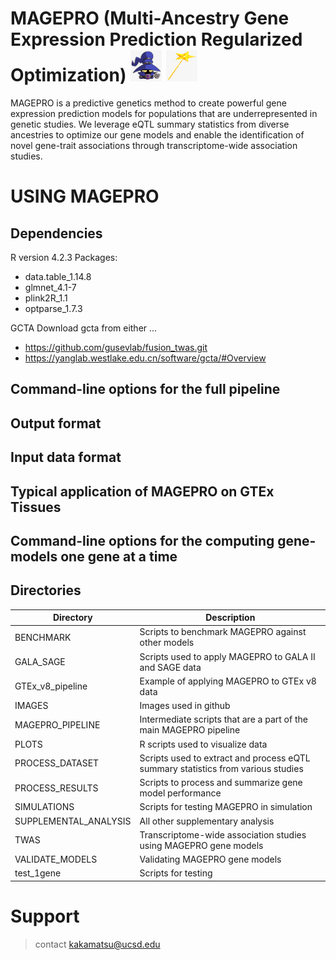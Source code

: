 # MAGEPRO (Multi-Ancestry Gene Expression Prediction Regularized Optimization) <img src = IMAGES/veigar.png width="50" height="50"> <img src = IMAGES/wand.png width="50" height="50">
MAGEPRO is a predictive genetics method to create powerful gene expression prediction models for populations that are underrepresented in genetic studies. We leverage eQTL summary statistics from diverse ancestries to optimize our gene models and enable the identification of novel gene-trait associations through transcriptome-wide association studies. 

# USING MAGEPRO 

## Dependencies 

R version 4.2.3
Packages:
- data.table_1.14.8
- glmnet_4.1-7
- plink2R_1.1
- optparse_1.7.3

GCTA 
Download gcta from either ...
- https://github.com/gusevlab/fusion_twas.git
- https://yanglab.westlake.edu.cn/software/gcta/#Overview


## Command-line options for the full pipeline

## Output format

## Input data format

## Typical application of MAGEPRO on GTEx Tissues

## Command-line options for the computing gene-models one gene at a time

## Directories 

| Directory | Description |
| -------- | -------- |
| BENCHMARK | Scripts to benchmark MAGEPRO against other models |
| GALA_SAGE | Scripts used to apply MAGEPRO to GALA II and SAGE data |
| GTEx_v8_pipeline | Example of applying MAGEPRO to GTEx v8 data |
| IMAGES | Images used in github |
| MAGEPRO_PIPELINE | Intermediate scripts that are a part of the main MAGEPRO pipeline |
| PLOTS | R scripts used to visualize data |
| PROCESS_DATASET | Scripts used to extract and process eQTL summary statistics from various studies |
| PROCESS_RESULTS | Scripts to process and summarize gene model performance |
| SIMULATIONS | Scripts for testing MAGEPRO in simulation
| SUPPLEMENTAL_ANALYSIS | All other supplementary analysis |
| TWAS | Transcriptome-wide association studies using MAGEPRO gene models |
| VALIDATE_MODELS | Validating MAGEPRO gene models | 
| test_1gene | Scripts for testing |

# Support 
> contact kakamatsu@ucsd.edu
